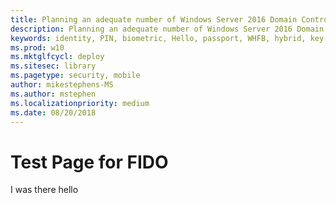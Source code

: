 ```yaml
---
title: Planning an adequate number of Windows Server 2016 Domain Controllers for Windows Hello for Business deployments
description: Planning an adequate number of Windows Server 2016 Domain Controllers for Windows Hello for Business deployments
keywords: identity, PIN, biometric, Hello, passport, WHFB, hybrid, key-trust
ms.prod: w10
ms.mktglfcycl: deploy
ms.sitesec: library
ms.pagetype: security, mobile
author: mikestephens-MS
ms.author: mstephen
ms.localizationpriority: medium
ms.date: 08/20/2018
---
```

# Test Page for FIDO
I was there hello 
